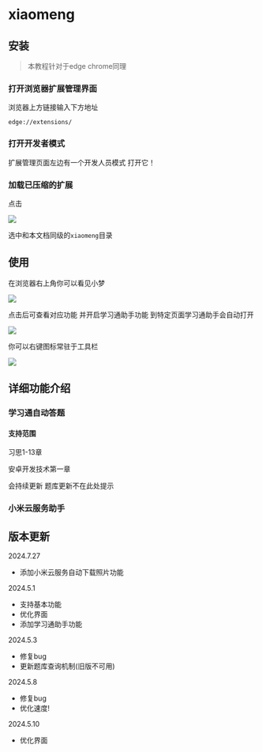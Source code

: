 # xiaomeng

## 安装

> 本教程针对于edge chrome同理

### 打开浏览器扩展管理界面

浏览器上方链接输入下方地址

```
edge://extensions/
```

### 打开开发者模式

扩展管理页面左边有一个开发人员模式 打开它！

### 加载已压缩的扩展

点击

![](https://img2.imgtp.com/2024/05/08/09g8yQlf.png)

选中和本文档同级的`xiaomeng`目录

## 使用

在浏览器右上角你可以看见小梦

![](https://img2.imgtp.com/2024/05/08/BjrbYrCd.png)

点击后可查看对应功能 并开启学习通助手功能 到特定页面学习通助手会自动打开

![](https://img2.imgtp.com/2024/05/08/C6oQYMT6.png)

你可以右键图标常驻于工具栏

![](https://img2.imgtp.com/2024/05/08/Dr6uxoyM.png)

## 详细功能介绍

### 学习通自动答题

#### 支持范围

习思1-13章

安卓开发技术第一章

会持续更新 题库更新不在此处提示

### 小米云服务助手

## 版本更新

2024.7.27

- 添加小米云服务自动下载照片功能

2024.5.1

- 支持基本功能
- 优化界面
- 添加学习通助手功能

2024.5.3

- 修复bug
- 更新题库查询机制(旧版不可用)

2024.5.8

+ 修复bug
+ 优化速度!

2024.5.10

+ 优化界面